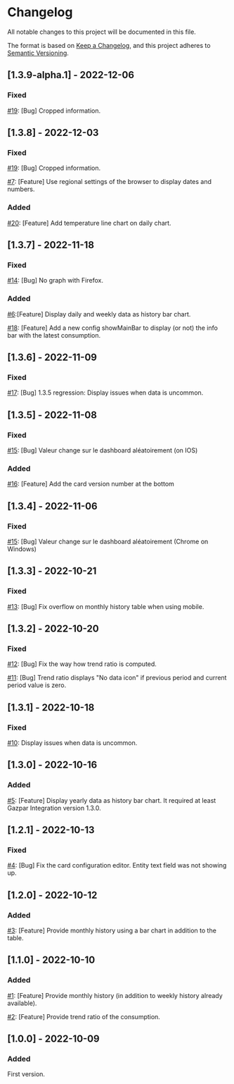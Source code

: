 # Changelog
All notable changes to this project will be documented in this file.

The format is based on [Keep a Changelog](https://keepachangelog.com/en/1.0.0/),
and this project adheres to [Semantic Versioning](https://semver.org/spec/v2.0.0.html).

## [1.3.9-alpha.1] - 2022-12-06

### Fixed
[#19](https://github.com/ssenart/lovelace-gazpar-card/issues/19): [Bug] Cropped information.

## [1.3.8] - 2022-12-03

### Fixed
[#19](https://github.com/ssenart/lovelace-gazpar-card/issues/19): [Bug] Cropped information.

[#7](https://github.com/ssenart/lovelace-gazpar-card/issues/7): [Feature] Use regional settings of the browser to display dates and numbers.

### Added
[#20](https://github.com/ssenart/lovelace-gazpar-card/issues/20): [Feature] Add temperature line chart on daily chart.

## [1.3.7] - 2022-11-18

### Fixed
[#14](https://github.com/ssenart/lovelace-gazpar-card/issues/14): [Bug] No graph with Firefox.

### Added
[#6](https://github.com/ssenart/lovelace-gazpar-card/issues/6):[Feature] Display daily and weekly data as history bar chart.

[#18](https://github.com/ssenart/lovelace-gazpar-card/issues/18): [Feature] Add a new config showMainBar to display (or not) the info bar with the latest consumption.

## [1.3.6] - 2022-11-09

### Fixed
[#17](https://github.com/ssenart/lovelace-gazpar-card/issues/17): [Bug] 1.3.5 regression: Display issues when data is uncommon.

## [1.3.5] - 2022-11-08

### Fixed
[#15](https://github.com/ssenart/lovelace-gazpar-card/issues/15): [Bug] Valeur change sur le dashboard aléatoirement (on IOS)

### Added
[#16](https://github.com/ssenart/lovelace-gazpar-card/issues/16): [Feature] Add the card version number at the bottom

## [1.3.4] - 2022-11-06

### Fixed
[#15](https://github.com/ssenart/lovelace-gazpar-card/issues/15): [Bug] Valeur change sur le dashboard aléatoirement (Chrome on Windows)

## [1.3.3] - 2022-10-21

### Fixed
[#13](https://github.com/ssenart/lovelace-gazpar-card/issues/13): [Bug] Fix overflow on monthly history table when using mobile.

## [1.3.2] - 2022-10-20

### Fixed
[#12](https://github.com/ssenart/lovelace-gazpar-card/issues/12): [Bug] Fix the way how trend ratio is computed.

[#11](https://github.com/ssenart/lovelace-gazpar-card/issues/11): [Bug] Trend ratio displays "No data icon" if previous period and current period value is zero.

## [1.3.1] - 2022-10-18

### Fixed
[#10](https://github.com/ssenart/lovelace-gazpar-card/issues/10): Display issues when data is uncommon.

## [1.3.0] - 2022-10-16

### Added
[#5](https://github.com/ssenart/lovelace-gazpar-card/issues/5): [Feature] Display yearly data as history bar chart. It required at least Gazpar Integration version 1.3.0.

## [1.2.1] - 2022-10-13

### Fixed
[#4](https://github.com/ssenart/lovelace-gazpar-card/issues/4): [Bug] Fix the card configuration editor. Entity text field was not showing up.

## [1.2.0] - 2022-10-12

### Added
[#3](https://github.com/ssenart/lovelace-gazpar-card/issues/3): [Feature] Provide monthly history using a bar chart in addition to the table.

## [1.1.0] - 2022-10-10

### Added
[#1](https://github.com/ssenart/lovelace-gazpar-card/issues/1): [Feature] Provide monthly history (in addition to weekly history already available).

[#2](https://github.com/ssenart/lovelace-gazpar-card/issues/2): [Feature] Provide trend ratio of the consumption.

## [1.0.0] - 2022-10-09

### Added
First version.
